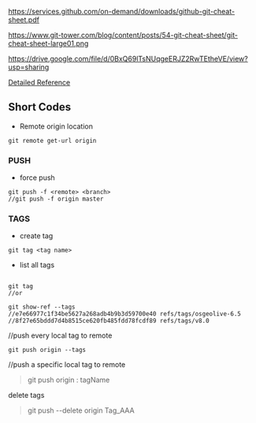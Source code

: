 https://services.github.com/on-demand/downloads/github-git-cheat-sheet.pdf

https://www.git-tower.com/blog/content/posts/54-git-cheat-sheet/git-cheat-sheet-large01.png

https://drive.google.com/file/d/0BxQ69lTsNUqgeERJZ2RwTEtheVE/view?usp=sharing

[Detailed Reference](https://git-scm.com/docs)

## Short Codes

* Remote origin location
```git
git remote get-url origin
```

### PUSH

* force push
```git
git push -f <remote> <branch>
//git push -f origin master
```

### TAGS

* create tag
```git
git tag <tag name>
```

* list all tags
```git

git tag
//or

git show-ref --tags
//e7e66977c1f34be5627a268adb4b9b3d59700e40 refs/tags/osgeolive-6.5
//8f27e65bddd7d4b8515ce620fb485fdd78fcdf89 refs/tags/v8.0
```

//push every local tag to remote
```git
git push origin --tags
```

//push a specific local tag to remote
>git push origin : tagName

delete tags
>git push --delete origin Tag_AAA
